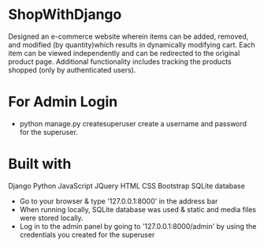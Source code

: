 # ShopWithDjango
Designed an e-commerce website wherein items can be added, removed, and modified (by quantity)which results in dynamically modifying cart. Each item can be viewed independently and
can be redirected to the original product page. Additional functionality includes tracking the products shopped (only by authenticated users).


# For Admin Login
- python manage.py createsuperuser
create a username and password for the superuser.

# Built with
Django
Python
JavaScript
JQuery
HTML
CSS
Bootstrap
SQLite database


- Go to your browser & type '127.0.0.1:8000' in the address bar
- When running locally, SQLite database was used & static and media files were stored locally. 
- Log in to the admin panel by going to '127.0.0.1:8000/admin' by using the credentials you created for the superuser
